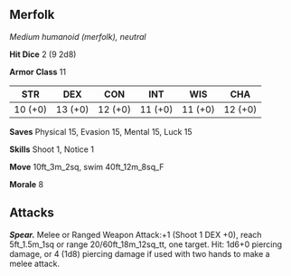 ## Merfolk

*Medium humanoid (merfolk), neutral*

**Hit Dice** 2 (9 2d8)

**Armor Class** 11

| STR     | DEX     | CON     | INT     | WIS     | CHA     |
|---------|---------|---------|---------|---------|---------|
| 10 (+0) | 13 (+0) | 12 (+0) | 11 (+0) | 11 (+0) | 12 (+0) |

**Saves** Physical 15, Evasion 15, Mental 15, Luck 15

**Skills** Shoot 1, Notice 1

**Move** 10ft_3m_2sq, swim 40ft_12m_8sq_F

**Morale** 8

## Attacks

***Spear.*** Melee or Ranged Weapon Attack:+1 (Shoot 1 DEX +0), reach 5ft_1.5m_1sq or range 20/60ft_18m_12sq_tt, one target. Hit: 1d6+0 piercing damage, or 4 (1d8) piercing damage if used with two hands to make a melee attack.

